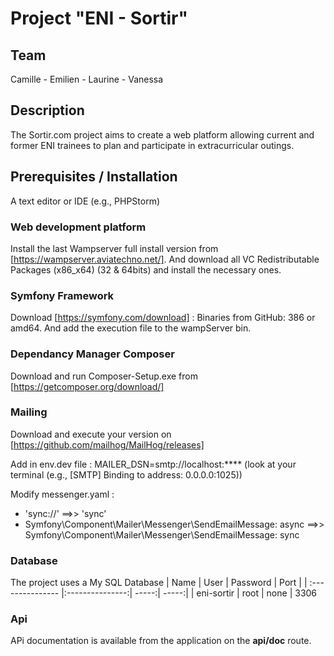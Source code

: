 # Project "ENI - Sortir"

## Team

Camille - Emilien - Laurine - Vanessa

## Description

The Sortir.com project aims to create a web platform allowing current and former ENI trainees to plan and participate in extracurricular outings.

## Prerequisites / Installation

A text editor or IDE (e.g., PHPStorm)

### Web development platform

Install the last Wampserver full install version from [https://wampserver.aviatechno.net/].
And download all VC Redistributable Packages (x86_x64) (32 & 64bits) and install the necessary ones.

### Symfony Framework

Download [https://symfony.com/download] : Binaries from GitHub: 386 or amd64.
And add the execution file to the wampServer bin.

### Dependancy Manager Composer

Download and run Composer-Setup.exe from [https://getcomposer.org/download/]

### Mailing

Download and execute your version on [https://github.com/mailhog/MailHog/releases]

Add in env.dev file : MAILER_DSN=smtp://localhost:**** (look at your terminal  (e.g.,  [SMTP] Binding to address: 0.0.0.0:1025))

Modify messenger.yaml :
 - 'sync://' ==>> 'sync'
 - Symfony\Component\Mailer\Messenger\SendEmailMessage: async ==>> Symfony\Component\Mailer\Messenger\SendEmailMessage: sync

### Database

The project uses a My SQL Database
| Name  | User          | Password | Port |
| :--------------- |:---------------:| -----:| -----:|
| eni-sortir  |   root       |  none | 3306

### Api

APi documentation is available from the application on the **api/doc** route.
